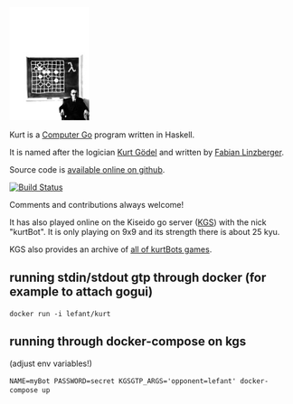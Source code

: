 ![kurt logo][logo]


Kurt is a [Computer Go][computer_go] program written in Haskell.

It is named after the logician [Kurt Gödel][kurt_goedel] and written by
[Fabian Linzberger][lefant_net].


Source code is [available online on github][github_kurt]. 

[![Build Status](https://travis-ci.org/lefant/kurt.png)](https://travis-ci.org/lefant/kurt)

Comments and contributions always welcome!


It has also played online on the Kiseido go server ([KGS][kgs]) with
the nick "kurtBot". It is only playing on 9x9 and its strength there
is about 25 kyu.


KGS also provides an archive of [all of kurtBots games][kgs_kurt].



## running stdin/stdout gtp through docker (for example to attach gogui)

```
docker run -i lefant/kurt
```


## running through docker-compose on kgs

(adjust env variables!)
```
NAME=myBot PASSWORD=secret KGSGTP_ARGS='opponent=lefant' docker-compose up
```


[computer_go]: http://en.wikipedia.org/wiki/Computer_Go
[kurt_goedel]: http://en.wikipedia.org/wiki/Kurt_G%C3%B6del
[lefant_net]: http://lefant.net/
[github_kurt]: http://github.com/lefant/kurt
[kgs]: http://www.gokgs.com/
[kgs_kurt]: http://www.gokgs.com/gameArchives.jsp?user=kurtBot&oldAccounts=y
[logo]: https://raw.githubusercontent.com/lefant/kurt/master/kurt-logo.jpg
